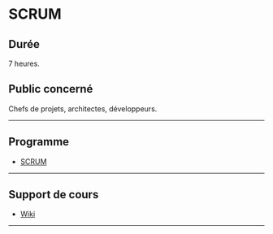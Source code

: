 # SCRUM

## Durée

7 heures.

## Public concerné

Chefs de projets, architectes, développeurs.

___

## Programme

* [SCRUM](./SCRUM.pdf)

___

## Support de cours

* [Wiki](https://github.com/POEC-20-05/SCRUM/wiki)

___